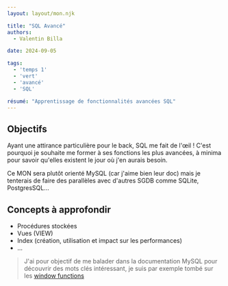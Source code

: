 ```yaml
---
layout: layout/mon.njk

title: "SQL Avancé"
authors:
  - Valentin Billa

date: 2024-09-05

tags:
  - 'temps 1'
  - 'vert'  
  - 'avancé'
  - 'SQL'

résumé: "Apprentissage de fonctionnalités avancées SQL"
---
```


## Objectifs
Ayant une attirance particulière pour le back, SQL me fait de l'œil !
C'est pourquoi je souhaite me former à ses fonctions les plus avancées, 
à minima pour savoir qu'elles existent le jour où j'en aurais besoin.

Ce MON sera plutôt orienté MySQL (car j'aime bien leur doc) mais je
tenterais de faire des parallèles avec d'autres SGDB comme SQLite, PostgresSQL...

## Concepts à approfondir
- Procédures stockées
- Vues (VIEW)
- Index (création, utilisation et impact sur les performances)
- ...
> J'ai pour objectif de me balader dans la documentation MySQL pour
> découvrir des mots clés intéressant, je suis par exemple tombé sur
> les [window functions](https://dev.mysql.com/doc/refman/8.4/en/window-functions-usage.html)
